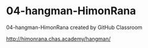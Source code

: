 # 04-hangman-HimonRana
04-hangman-HimonRana created by GitHub Classroom

http://himonrana.chas.academy/hangman/
